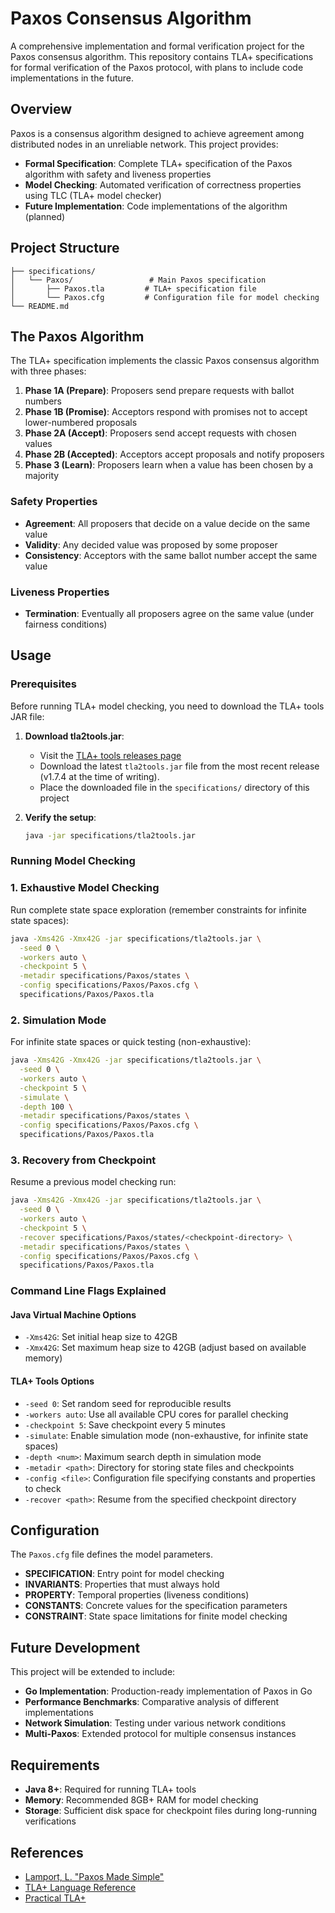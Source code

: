 # Paxos Consensus Algorithm

A comprehensive implementation and formal verification project for the Paxos consensus algorithm. This repository contains TLA+ specifications for formal verification of the Paxos protocol, with plans to include code implementations in the future.

## Overview

Paxos is a consensus algorithm designed to achieve agreement among distributed nodes in an unreliable network. This project provides:

- **Formal Specification**: Complete TLA+ specification of the Paxos algorithm with safety and liveness properties
- **Model Checking**: Automated verification of correctness properties using TLC (TLA+ model checker)
- **Future Implementation**: Code implementations of the algorithm (planned)

## Project Structure

```
├── specifications/
│   └── Paxos/                 # Main Paxos specification
│       ├── Paxos.tla         # TLA+ specification file
│       └── Paxos.cfg         # Configuration file for model checking
└── README.md
```

## The Paxos Algorithm

The TLA+ specification implements the classic Paxos consensus algorithm with three phases:

1. **Phase 1A (Prepare)**: Proposers send prepare requests with ballot numbers
2. **Phase 1B (Promise)**: Acceptors respond with promises not to accept lower-numbered proposals
3. **Phase 2A (Accept)**: Proposers send accept requests with chosen values
4. **Phase 2B (Accepted)**: Acceptors accept proposals and notify proposers
5. **Phase 3 (Learn)**: Proposers learn when a value has been chosen by a majority

### Safety Properties

- **Agreement**: All proposers that decide on a value decide on the same value
- **Validity**: Any decided value was proposed by some proposer
- **Consistency**: Acceptors with the same ballot number accept the same value

### Liveness Properties

- **Termination**: Eventually all proposers agree on the same value (under fairness conditions)

## Usage

### Prerequisites

Before running TLA+ model checking, you need to download the TLA+ tools JAR file:

1. **Download tla2tools.jar**:
   - Visit the [TLA+ tools releases page](https://github.com/tlaplus/tlaplus/releases)
   - Download the latest `tla2tools.jar` file from the most recent release (v1.7.4 at the time of writing).
   - Place the downloaded file in the `specifications/` directory of this project

2. **Verify the setup**:
   ```bash
   java -jar specifications/tla2tools.jar
   ```

### Running Model Checking

### 1. Exhaustive Model Checking

Run complete state space exploration (remember constraints for infinite state spaces):

```bash
java -Xms42G -Xmx42G -jar specifications/tla2tools.jar \
  -seed 0 \
  -workers auto \
  -checkpoint 5 \
  -metadir specifications/Paxos/states \
  -config specifications/Paxos/Paxos.cfg \
  specifications/Paxos/Paxos.tla
```

### 2. Simulation Mode

For infinite state spaces or quick testing (non-exhaustive):

```bash
java -Xms42G -Xmx42G -jar specifications/tla2tools.jar \
  -seed 0 \
  -workers auto \
  -checkpoint 5 \
  -simulate \
  -depth 100 \
  -metadir specifications/Paxos/states \
  -config specifications/Paxos/Paxos.cfg \
  specifications/Paxos/Paxos.tla
```

### 3. Recovery from Checkpoint

Resume a previous model checking run:

```bash
java -Xms42G -Xmx42G -jar specifications/tla2tools.jar \
  -seed 0 \
  -workers auto \
  -checkpoint 5 \
  -recover specifications/Paxos/states/<checkpoint-directory> \
  -metadir specifications/Paxos/states \
  -config specifications/Paxos/Paxos.cfg \
  specifications/Paxos/Paxos.tla
```

### Command Line Flags Explained

#### Java Virtual Machine Options
- `-Xms42G`: Set initial heap size to 42GB
- `-Xmx42G`: Set maximum heap size to 42GB (adjust based on available memory)

#### TLA+ Tools Options
- `-seed 0`: Set random seed for reproducible results
- `-workers auto`: Use all available CPU cores for parallel checking
- `-checkpoint 5`: Save checkpoint every 5 minutes
- `-simulate`: Enable simulation mode (non-exhaustive, for infinite state spaces)
- `-depth <num>`: Maximum search depth in simulation mode
- `-metadir <path>`: Directory for storing state files and checkpoints
- `-config <file>`: Configuration file specifying constants and properties to check
- `-recover <path>`: Resume from the specified checkpoint directory

## Configuration

The `Paxos.cfg` file defines the model parameters.

- **SPECIFICATION**: Entry point for model checking
- **INVARIANTS**: Properties that must always hold
- **PROPERTY**: Temporal properties (liveness conditions)
- **CONSTANTS**: Concrete values for the specification parameters
- **CONSTRAINT**: State space limitations for finite model checking

## Future Development

This project will be extended to include:

- **Go Implementation**: Production-ready implementation of Paxos in Go
- **Performance Benchmarks**: Comparative analysis of different implementations
- **Network Simulation**: Testing under various network conditions
- **Multi-Paxos**: Extended protocol for multiple consensus instances

## Requirements

- **Java 8+**: Required for running TLA+ tools
- **Memory**: Recommended 8GB+ RAM for model checking
- **Storage**: Sufficient disk space for checkpoint files during long-running verifications

## References

- [Lamport, L. "Paxos Made Simple"](https://lamport.azurewebsites.net/pubs/paxos-simple.pdf)
- [TLA+ Language Reference](https://lamport.azurewebsites.net/tla/tla.html)
- [Practical TLA+](https://www.apress.com/gp/book/9781484238288)
